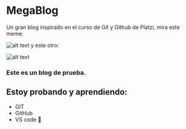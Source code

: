 # MegaBlog
Un gran blog inspirado en el curso de Git y Github de Platzi, mira este meme:

![alt text](https://static.platzi.com/media/user_upload/pull_push-900f38af-6a0f-43cf-86f6-4b1f7ce4ab9d.jpg)
y este otro:

![alt text](https://pbs.twimg.com/media/DXxoQwLUQAALek2.jpg)

### Este es un blog de prueba.
## Estoy probando y aprendiendo:
* GIT
* GitHub
* VS code
💚
